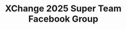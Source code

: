 ---
title: XChange 2025 Super Team Facebook Group
redirect_to: https://www.facebook.com/groups/1576548172957412
redirect_from: 
  - /XC25SuperGroupFB
  - /xc25supergroupfb
---